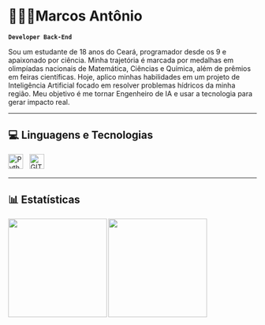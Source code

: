 # 🧑🏻‍💻Marcos Antônio

**`Developer Back-End`**

Sou um estudante de 18 anos do Ceará, programador desde os 9 e apaixonado por ciência. Minha trajetória é marcada por medalhas em olimpíadas nacionais de Matemática, Ciências e Química, além de prêmios em feiras científicas. Hoje, aplico minhas habilidades em um projeto de Inteligência Artificial focado em resolver problemas hídricos da minha região. Meu objetivo é me tornar Engenheiro de IA e usar a tecnologia para gerar impacto real.

---

<h2>💻 Linguagens e Tecnologias </h2>
<img 
  align="left"
  alt="Python"
  title="Python"
  width="30px"
  style="padding-right: 10px;"
  src="https://cdn.jsdelivr.net/gh/devicons/devicon@latest/icons/python/python-original-wordmark.svg"
/>
<img 
  align="left"
  alt="GIT"
  title="GIT"
  width="30px"
  style="padding-right: 10px;"
  src="https://cdn.jsdelivr.net/gh/devicons/devicon@latest/icons/git/git-original.svg"
  />
  
<br/>
<br/>

---

<h2>📊 Estatísticas </h2>

<img 
  align="left"
  height="200"
  src="https://github-readme-stats.vercel.app/api?username=aMark-Dev&show_icons=true&theme=radical&locale=pt-br"
  />
  <img 
  align="left"
  height="200"
  src="https://github-readme-stats.vercel.app/api/top-langs/?username=anuraghazra&theme=radical&layout=compact&custom_title=Tecnologias&langs_count=9"
  />
